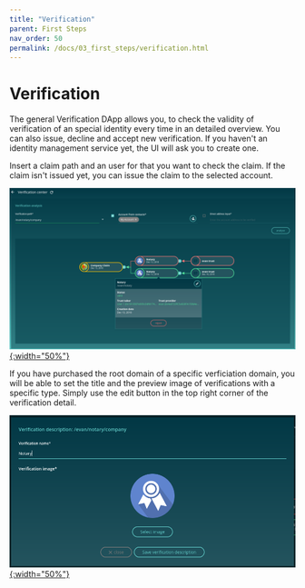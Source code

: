 ```yaml
---
title: "Verification"
parent: First Steps
nav_order: 50
permalink: /docs/03_first_steps/verification.html
---
```


# Verification

The general Verification DApp allows you, to check the validity of verification of an special identity every time in an detailed overview. You can also issue, decline and accept new verification. If you haven't an identity management service yet, the UI will ask you to create one.

Insert a claim path and an user for that you want to check the claim. If the claim isn't issued yet, you can issue the claim to the selected account.

[![onboarding start screen](./img/verification.png){:width="50%"}](./img/verification.png)

If you have purchased the root domain of a specific verficiation domain, you will be able to set the title and the preview image of verifications with a specific type. Simply use the edit button in the top right corner of the verification detail.

[![onboarding start screen](./img/verification-edit.png){:width="50%"}](./img/verification-edit.png)